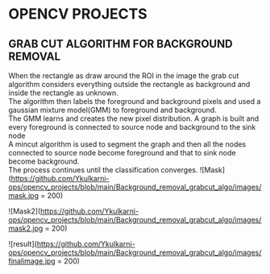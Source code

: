 # OPENCV PROJECTS


## GRAB CUT ALGORITHM FOR BACKGROUND REMOVAL

When the rectangle as draw around the ROI in the image the grab cut algorithm considers everything outside the rectangle as background and inside the rectangle as unknown.<br/>
The algorithm then labels the foreground and background pixels and used a gaussian  mixture model(GMM) to foreground and background.<br/>
The GMM learns and creates the new pixel distribution. A graph is built and every foreground is connected to source node and background to the sink node<br/>
A mincut algorithm is used to segment the graph and then all the nodes connected to source node become foreground and that to sink node become background.<br/>
The process continues until the classification converges. 
![Mask](https://github.com/Ykulkarni-ops/opencv_projects/blob/main/Background_removal_grabcut_algo/images/mask.jpg = 200)<br/>

![Mask2](https://github.com/Ykulkarni-ops/opencv_projects/blob/main/Background_removal_grabcut_algo/images/mask2.jpg = 200)<br/>

![result](https://github.com/Ykulkarni-ops/opencv_projects/blob/main/Background_removal_grabcut_algo/images/finalimage.jpg = 200)<br/>

